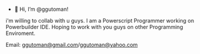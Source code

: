 - 👋 Hi, I’m @ggutoman!

i'm willing to collab with u guys. I am a Powerscript Programmer working on Powerbuilder IDE.
Hoping to work with you guys on other Programming Enviroment.

Email: ggutoman@gmail.com/ggutoman@yahoo.com
